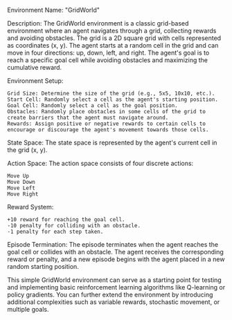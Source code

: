 Environment Name: "GridWorld"

Description:
The GridWorld environment is a classic grid-based environment where an agent navigates through a grid, collecting rewards and avoiding obstacles. The grid is a 2D square grid with cells represented as coordinates (x, y). The agent starts at a random cell in the grid and can move in four directions: up, down, left, and right. The agent's goal is to reach a specific goal cell while avoiding obstacles and maximizing the cumulative reward.

Environment Setup:

    Grid Size: Determine the size of the grid (e.g., 5x5, 10x10, etc.).
    Start Cell: Randomly select a cell as the agent's starting position.
    Goal Cell: Randomly select a cell as the goal position.
    Obstacles: Randomly place obstacles in some cells of the grid to create barriers that the agent must navigate around.
    Rewards: Assign positive or negative rewards to certain cells to encourage or discourage the agent's movement towards those cells.

State Space:
The state space is represented by the agent's current cell in the grid (x, y).

Action Space:
The action space consists of four discrete actions:

    Move Up
    Move Down
    Move Left
    Move Right

Reward System:

    +10 reward for reaching the goal cell.
    -10 penalty for colliding with an obstacle.
    -1 penalty for each step taken.

Episode Termination:
The episode terminates when the agent reaches the goal cell or collides with an obstacle. The agent receives the corresponding reward or penalty, and a new episode begins with the agent placed in a new random starting position.

This simple GridWorld environment can serve as a starting point for testing and implementing basic reinforcement learning algorithms like Q-learning or policy gradients. You can further extend the environment by introducing additional complexities such as variable rewards, stochastic movement, or multiple goals.